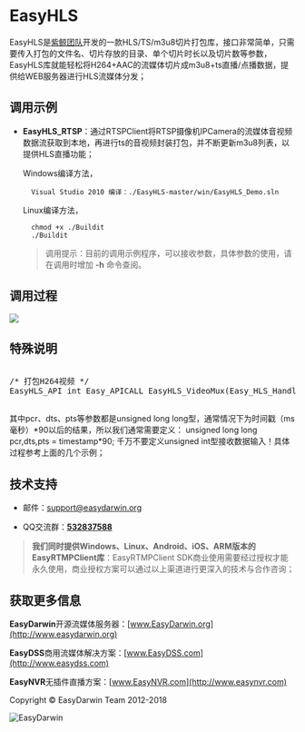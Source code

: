 # EasyHLS #

EasyHLS是[紫鲸团队](http://www.pvale.com "紫鲸云")开发的一款HLS/TS/m3u8切片打包库，接口非常简单，只需要传入打包的文件名、切片存放的目录、单个切片时长以及切片数等参数，EasyHLS库就能轻松将H264+AAC的流媒体切片成m3u8+ts直播/点播数据，提供给WEB服务器进行HLS流媒体分发；

## 调用示例 ##

- **EasyHLS_RTSP**：通过RTSPClient将RTSP摄像机IPCamera的流媒体音视频数据流获取到本地，再进行ts的音视频封装打包，并不断更新m3u8列表，以提供HLS直播功能；


	Windows编译方法，

    	Visual Studio 2010 编译：./EasyHLS-master/win/EasyHLS_Demo.sln

	Linux编译方法，
		
		chmod +x ./Buildit
		./Buildit

	> 调用提示：目前的调用示例程序，可以接收参数，具体参数的使用，请在调用时增加 **-h** 命令查阅。


## 调用过程 ##
![](http://www.easydarwin.org/skin/easydarwin/images/easyhls20160328.png)


## 特殊说明 ##
<pre>

/* 打包H264视频 */
EasyHLS_API int Easy_APICALL EasyHLS_VideoMux(Easy_HLS_Handle handle, unsigned int uiFrameType, unsigned char *data, int dataLength, unsigned long long pcr, unsigned long long pts, unsigned long long dts);
	
</pre>

其中pcr、dts、pts等参数都是unsigned long long型，通常情况下为时间戳（ms毫秒）\*90以后的结果，所以我们通常需要定义：
unsigned long long pcr,dts,pts = timestamp\*90; 千万不要定义unsigned int型接收数据输入！具体过程参考上面的几个示例；


## 技术支持 ##

- 邮件：[support@easydarwin.org](mailto:support@easydarwin.org) 

- QQ交流群：<a href="https://jq.qq.com/?_wv=1027&k=5fm9nKk" title="EasyHLS" target="_blank">**532837588**</a>

> **我们同时提供Windows、Linux、Android、iOS、ARM版本的EasyRTMPClient库**：EasyRTMPClient SDK商业使用需要经过授权才能永久使用，商业授权方案可以通过以上渠道进行更深入的技术与合作咨询；


## 获取更多信息 ##

**EasyDarwin**开源流媒体服务器：[www.EasyDarwin.org](http://www.easydarwin.org)

**EasyDSS**商用流媒体解决方案：[www.EasyDSS.com](http://www.easydss.com)

**EasyNVR**无插件直播方案：[www.EasyNVR.com](http://www.easynvr.com)

Copyright &copy; EasyDarwin Team 2012-2018

![EasyDarwin](http://www.easydarwin.org/skin/easydarwin/images/wx_qrcode.jpg)
